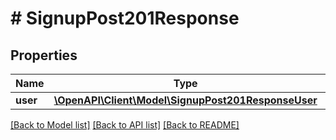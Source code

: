 # # SignupPost201Response

## Properties

Name | Type | Description | Notes
------------ | ------------- | ------------- | -------------
**user** | [**\OpenAPI\Client\Model\SignupPost201ResponseUser**](SignupPost201ResponseUser.md) |  | [optional]

[[Back to Model list]](../../README.md#models) [[Back to API list]](../../README.md#endpoints) [[Back to README]](../../README.md)
